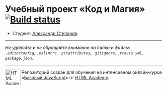 # Учебный проект «Код и Магия» [![Build status][travis-image]][travis-url]

* Студент: [Александр Степанов](https://up.htmlacademy.ru/javascript/10/user/359943).

---

_Не удаляйте и не обращайте внимание на папки и файлы:_<br>
_`.editorconfig`, `.eslintrc`, `.gitattributes`, `.gitignore`, `.travis.yml`, `package.json`._

---

<a href="https://htmlacademy.ru/intensive/javascript"><img align="left" width="50" height="50" title="HTML Academy" src="https://up.htmlacademy.ru/static/img/intensive/javascript/logo-for-github.svg"></a>

Репозиторий создан для обучения на интенсивном онлайн‑курсе «[Базовый JavaScript](https://htmlacademy.ru/intensive/javascript)» от [HTML Academy](https://htmlacademy.ru).

[travis-image]: https://travis-ci.org/htmlacademy-javascript/359943-code-and-magick.svg?branch=master
[travis-url]: https://travis-ci.org/htmlacademy-javascript/359943-code-and-magick
